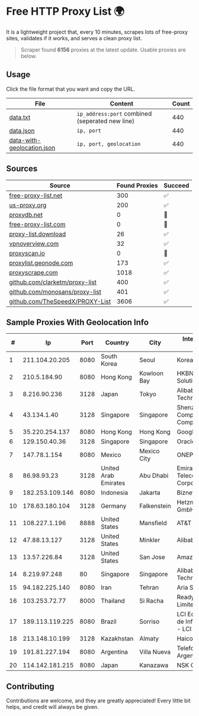 
# Free HTTP Proxy List 🌍

It is a lightweight project that, every 10 minutes, scrapes lots of free-proxy sites, validates if it works, and serves a clean proxy list.


> Scraper found **6156** proxies at the latest update. Usable proxies are below.

## Usage

Click the file format that you want and copy the URL.


|File|Content|Count|
|----|-------|-----|
|[data.txt](https://raw.githubusercontent.com/themiralay/Proxy-List-World/master/data.txt)|`ip_address:port` combined (seperated new line)|440|
|[data.json](https://raw.githubusercontent.com/themiralay/Proxy-List-World/master/data.json)|`ip, port`|440|
|[data-with-geolocation.json](https://raw.githubusercontent.com/themiralay/Proxy-List-World/master/data-with-geolocation.json)|`ip, port, geolocation`|440|

## Sources

|Source|Found Proxies|Succeed|
|------|-------------|-------|
|[free-proxy-list.net](https://free-proxy-list.net)|300|✅|
|[us-proxy.org](https://www.us-proxy.org)|200|✅|
|[proxydb.net](http://proxydb.net)|0|🚫|
|[free-proxy-list.com](https://free-proxy-list.com/?page=&port=&type%5B%5D=http&type%5B%5D=https&up_time=0&search=Search)|0|🚫|
|[proxy-list.download](https://www.proxy-list.download/HTTP)|26|✅|
|[vpnoverview.com](https://vpnoverview.com/privacy/anonymous-browsing/free-proxy-servers)|32|✅|
|[proxyscan.io](https://www.proxyscan.io)|0|🚫|
|[proxylist.geonode.com](https://proxylist.geonode.com/api/proxy-list?limit=300&page=1&sort_by=lastChecked&sort_type=desc&protocols=http,https)|173|✅|
|[proxyscrape.com](https://api.proxyscrape.com/v2/?request=displayproxies&protocol=http&timeout=10000&country=all&ssl=all&anonymity=all)|1018|✅|
|[github.com/clarketm/proxy-list](https://raw.githubusercontent.com/clarketm/proxy-list/master/proxy-list-raw.txt)|400|✅|
|[github.com/monosans/proxy-list](https://raw.githubusercontent.com/monosans/proxy-list/main/proxies/http.txt)|401|✅|
|[github.com/TheSpeedX/PROXY-List](https://raw.githubusercontent.com/TheSpeedX/PROXY-List/master/http.txt)|3606|✅|


## Sample Proxies With Geolocation Info

|#|Ip|Port|Country|City|Internet Service Provider|
|-|--|----|-------|----|-------------------------|
|1|211.104.20.205|8080|South Korea|Seoul|Korea Telecom|
|2|210.5.184.90|8080|Hong Kong|Kowloon Bay|HKBN Enterprise Solutions HK Limited|
|3|8.216.90.236|3128|Japan|Tokyo|Alibaba (US) Technology Co., Ltd.|
|4|43.134.1.40|3128|Singapore|Singapore|Shenzhen Tencent Computer Systems Company Limited|
|5|35.220.254.137|8080|Hong Kong|Hong Kong|Google LLC|
|6|129.150.40.36|3128|Singapore|Singapore|Oracle Corporation|
|7|147.78.1.154|8080|Mexico|Mexico City|ONEPROVIDER|
|8|86.98.93.23|3128|United Arab Emirates|Abu Dhabi|Emirates Telecommunications Corporation|
|9|182.253.109.146|8080|Indonesia|Jakarta|Biznet Metronet|
|10|178.63.180.104|3128|Germany|Falkenstein|Hetzner Online GmbH|
|11|108.227.1.196|8888|United States|Mansfield|AT&T Services, Inc.|
|12|47.88.13.127|3128|United States|Minkler|Alibaba.com LLC|
|13|13.57.226.84|3128|United States|San Jose|Amazon.com, Inc.|
|14|8.219.97.248|80|Singapore|Singapore|Alibaba (US) Technology Co., Ltd.|
|15|94.182.225.140|8080|Iran|Tehran|Aria Shatel PJSC|
|16|103.253.72.77|8000|Thailand|Si Racha|Readyidc Company Limited|
|17|189.113.119.225|8080|Brazil|Sorriso|LCI Equipamentos de Informatica LTDA - LCI Telecom|
|18|213.148.10.199|3128|Kazakhstan|Almaty|Haicom Limited|
|19|191.81.227.194|8080|Argentina|Villa Nueva|Telefonica de Argentina|
|20|114.142.181.215|8080|Japan|Kanazawa|NSK Co., Ltd.|



## Contributing

Contributions are welcome, and they are greatly appreciated! Every
little bit helps, and credit will always be given.

